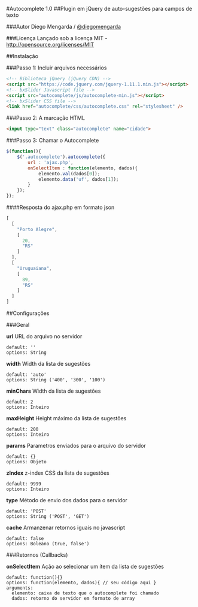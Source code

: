 #Autocomplete 1.0
##Plugin em jQuery de auto-sugestões para campos de texto

###Autor
Diego Mengarda / <a href="http://www.twitter.com/diegomengarda">@diegomengarda</a>

###Licença
Lançado sob a licença MIT - http://opensource.org/licenses/MIT

##Instalação

###Passo 1: Incluir arquivos necessários

```html
<!-- Biblioteca jQuery (jQuery CDN) -->
<script src="https://code.jquery.com/jquery-1.11.1.min.js"></script>
<!-- bxSlider Javascript file -->
<script src="autocomplete/js/autocomplete-min.js"></script>
<!-- bxSlider CSS file -->
<link href="autocomplete/css/autocomplete.css" rel="stylesheet" />
```

###Passo 2: A marcação HTML

```html
<input type="text" class="autocomplete" name="cidade">
```

###Passo 3: Chamar o Autocomplete

```javascript
$(function(){
	$('.autocomplete').autocomplete({		
		url : 'ajax.php',
		onSelectItem : function(elemento, dados){
		  	elemento.val(dados[0]);
			elemento.data('uf', dados[1]);
		}		
	});
});
```

####Resposta do ajax.php em formato json

```javascript
[
  [
    "Porto Alegre",
    [
      20,
      "RS"
    ]
  ],
  [
    "Uruguaiana",
    [
      89,
      "RS"
    ]
  ]
]
```

##Configurações

###Geral

**url**
URL do arquivo no servidor
```
default: ''
options: String 
```

**width**
Width da lista de sugestões
```
default: 'auto'
options: String ('400', '300', '100')
```

**minChars**
Width da lista de sugestões
```
default: 2
options: Inteiro
```

**maxHeight**
Height máximo da lista de sugestões
```
default: 200
options: Inteiro
```

**params**
Parametros enviados para o arquivo do servidor
```
default: {}
options: Objeto
```

**zIndex**
z-index CSS da lista de sugestões
```
default: 9999
options: Inteiro
```

**type**
Método de envio dos dados para o servidor
```
default: 'POST'
options: String ('POST', 'GET')
```

**cache**
Armanzenar retornos iguais no javascript
```
default: false
options: Boleano (true, false')
```

###Retornos (Callbacks)

**onSelectItem**
Ação ao selecionar um ítem da lista de sugestões
```
default: function(){}
options: function(elemento, dados){ // seu código aqui }
arguments:
  elemento: caixa de texto que o autocomplete foi chamado
  dados: retorno do servidor em formato de array
```
